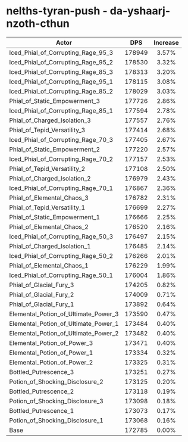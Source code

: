 # nelths-tyran-push - da-yshaarj-nzoth-cthun
| Actor | DPS | Increase |
|---|:---:|:---:|
|Iced_Phial_of_Corrupting_Rage_95_3|178949|3.57%|
|Iced_Phial_of_Corrupting_Rage_95_2|178530|3.32%|
|Iced_Phial_of_Corrupting_Rage_85_3|178313|3.20%|
|Iced_Phial_of_Corrupting_Rage_95_1|178115|3.08%|
|Iced_Phial_of_Corrupting_Rage_85_2|178029|3.03%|
|Phial_of_Static_Empowerment_3|177726|2.86%|
|Iced_Phial_of_Corrupting_Rage_85_1|177594|2.78%|
|Phial_of_Charged_Isolation_3|177557|2.76%|
|Phial_of_Tepid_Versatility_3|177414|2.68%|
|Iced_Phial_of_Corrupting_Rage_70_3|177405|2.67%|
|Phial_of_Static_Empowerment_2|177220|2.57%|
|Iced_Phial_of_Corrupting_Rage_70_2|177157|2.53%|
|Phial_of_Tepid_Versatility_2|177108|2.50%|
|Phial_of_Charged_Isolation_2|176979|2.43%|
|Iced_Phial_of_Corrupting_Rage_70_1|176867|2.36%|
|Phial_of_Elemental_Chaos_3|176782|2.31%|
|Phial_of_Tepid_Versatility_1|176699|2.27%|
|Phial_of_Static_Empowerment_1|176666|2.25%|
|Phial_of_Elemental_Chaos_2|176520|2.16%|
|Iced_Phial_of_Corrupting_Rage_50_3|176497|2.15%|
|Phial_of_Charged_Isolation_1|176485|2.14%|
|Iced_Phial_of_Corrupting_Rage_50_2|176266|2.01%|
|Phial_of_Elemental_Chaos_1|176229|1.99%|
|Iced_Phial_of_Corrupting_Rage_50_1|176004|1.86%|
|Phial_of_Glacial_Fury_3|174205|0.82%|
|Phial_of_Glacial_Fury_2|174009|0.71%|
|Phial_of_Glacial_Fury_1|173892|0.64%|
|Elemental_Potion_of_Ultimate_Power_3|173590|0.47%|
|Elemental_Potion_of_Ultimate_Power_1|173484|0.40%|
|Elemental_Potion_of_Ultimate_Power_2|173482|0.40%|
|Elemental_Potion_of_Power_3|173471|0.40%|
|Elemental_Potion_of_Power_1|173334|0.32%|
|Elemental_Potion_of_Power_2|173325|0.31%|
|Bottled_Putrescence_3|173251|0.27%|
|Potion_of_Shocking_Disclosure_2|173125|0.20%|
|Bottled_Putrescence_2|173118|0.19%|
|Potion_of_Shocking_Disclosure_3|173098|0.18%|
|Bottled_Putrescence_1|173073|0.17%|
|Potion_of_Shocking_Disclosure_1|173068|0.16%|
|Base|172785|0.00%|
